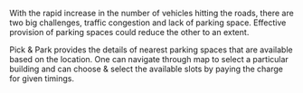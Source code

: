 
With the rapid increase in the number of vehicles hitting the roads, there are two big challenges, traffic congestion and lack of parking space. Effective provision of parking spaces could reduce the other to an extent.


Pick & Park provides the details of nearest parking spaces that are available based on the location. One can navigate through map to select a particular building and can choose & select the available slots by paying the charge for given timings.
